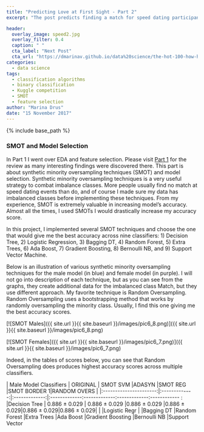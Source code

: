 ```yaml
---
title: "Predicting Love at First Sight - Part 2"
excerpt: "The post predicts finding a match for speed dating participants at Columbia University"

header:
  overlay_image: speed2.jpg
  overlay_filter: 0.4
  caption: " "
  cta_label: "Next Post"
  cta_url: "https://dmarinav.github.io/data%20science/the-hot-100-how-hot-it-is/"
categories:
  - data science
tags:
  - classification algorithms
  - binary classification 
  - Kuggle competition
  - SMOT
  - feature selection
author: "Marina Drus"
date: "15 November 2017"
---
```


{% include base_path %}


### SMOT and Model Selection 


In Part 1 I went over EDA and feature selection. Please visit [Part 1](https://dmarinav.github.io/data%20science/speed-dating/) for the review as many interesting findings were discovered there. This part is about synthetic minority oversampling techniques (SMOT) and model selection. Synthetic minority oversampling techniques is a very useful strategy to combat imbalance classes. More people usually find no match at speed dating events than do, and of course I made sure my data has imbalanced classes before implementing these techniques. From my experience, SMOT is extremely valuable in increasing model’s accuracy. Almost all the times, I used SMOTs I would drastically increase my accuracy score.  

In this project, I implemented several SMOT techniques and choose the one that would give me the best accuracy across nine classifiers: 1) Decision Tree, 2) Logistic Regression, 3) Bagging DT, 4) Random Forest, 5) Extra Trees, 6) Ada Boost, 7) Gradient Boosting, 8) Bernoulli NB, and 9) Support Vector Machine. 

Below is an illustration of various synthetic minority oversampling techniques for the male model (in blue) and female model (in purple). I will not go into description of each technique, but as you can see from the graphs, they create additional data for the imbalanced class Match, but they use different approach. My favorite technique is Random Oversampling. Random Oversampling uses a bootstrapping method that works by randomly oversampling the minority class. Usually, I find this one giving me the best accuracy scores. 


[![SMOT Males]({{ site.url }}{{ site.baseurl }}/images/pic6_8.png)]({{ site.url }}{{ site.baseurl }}/images/pic6_8.png)


[![SMOT Females]({{ site.url }}{{ site.baseurl }}/images/pic6_7.png)]({{ site.url }}{{ site.baseurl }}/images/pic6_7.png)


Indeed, in the tables of scores below, you can see that Random Oversampling does produces highest accuracy scores across multiple classifiers.

| Male Model Classifiers | ORIGINAL      | SMOT SVM      |ADASYN        |SMOT REG     |SMOT BORDER 1|RANDOM OVERS |
|:----------------------:|:-------------:|:-------------:|:-------------:-------------:-------------:------------ :
|Decision Tree           | 0.886 ± 0.029 | 0.886 ± 0.029 |0.886 ± 0.029 |0.886 ± 0.029|0.886 ± 0.029|0.886 ± 0.029|                |
|Logistic Regr           |
|Bagging DT
|Random Forest
|Extra Trees
|Ada Boost
|Gradient Boosting
|Bernoulli NB
|Support Vector                






